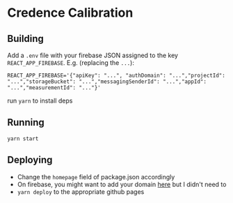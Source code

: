 # Credence Calibration

## Building

Add a `.env` file with your firebase JSON assigned to the key `REACT_APP_FIREBASE`. E.g. (replacing the `...`):

```
REACT_APP_FIREBASE='{"apiKey": "...", "authDomain": "...","projectId": "...","storageBucket": "...","messagingSenderId": "...","appId": "...","measurementId": "..."}'
```

run `yarn` to install deps

## Running

`yarn start`

## Deploying

- Change the `homepage` field of package.json accordingly
- On firebase, you might want to add your domain [here](https://console.firebase.google.com/project/credence-calibration/authentication/providers) but I didn't need to
- `yarn deploy` to the appropriate github pages
